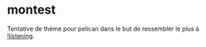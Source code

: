 # montest

Tentative de thème pour pelican dans le but de ressembler le plus à [!listening](https://id-libre.org/listening "!listening sur id-libre.org").
